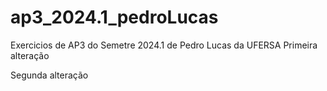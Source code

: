 # ap3_2024.1_pedroLucas
 Exercicios de AP3 do Semetre 2024.1 de Pedro Lucas da UFERSA
Primeira alteração

Segunda alteração
